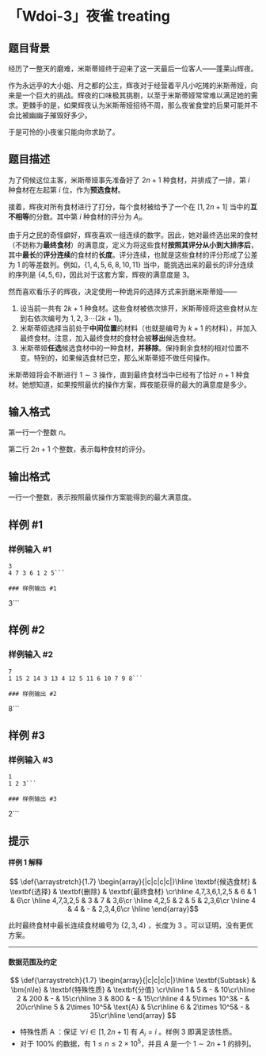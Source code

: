 # 「Wdoi-3」夜雀 treating

## 题目背景

经历了一整天的磨难，米斯蒂娅终于迎来了这一天最后一位客人——蓬莱山辉夜。

作为永远亭的大小姐、月之都的公主，辉夜对于经营着平凡小吃摊的米斯蒂娅，向来是一个巨大的挑战。辉夜的口味极其挑剔，以至于米斯蒂娅常常难以满足她的需求。更棘手的是，如果辉夜认为米斯蒂娅招待不周，那么夜雀食堂的后果可能并不会比被幽幽子摧毁好多少。

于是可怜的小夜雀只能向你求助了。

## 题目描述

为了伺候这位主客，米斯蒂娅事先准备好了 $2n+1$ 种食材，并排成了一排，第 $i$ 种食材在左起第 $i$ 位，作为**预选食材**。

接着，辉夜对所有食材进行了打分，每个食材被给予了一个在 $[1,2n+1]$ 当中的**互不相等**的分数。其中第 $i$ 种食材的评分为 $A_i$。

由于月之民的奇怪癖好，辉夜喜欢一组连续的数字。因此，她对最终选出来的食材（不妨称为**最终食材**）的满意度，定义为将这些食材**按照其评分从小到大排序后**，其中**最长**的**评分连续**的食材的**长度**。评分连续，也就是这些食材的评分形成了公差为 $1$ 的等差数列。例如，$\{1,4,5,6,8,10,11\}$ 当中，能挑选出来的最长的评分连续的序列是 $\{4,5,6\}$，因此对于这套方案，辉夜的满意度是 $3$。

然而喜欢看乐子的辉夜，决定使用一种诡异的选择方式来折磨米斯蒂娅——

1. 设当前一共有 $2k+1$ 种食材。这些食材被依次排开，米斯蒂娅将这些食材从左到右依次编号为 $1,2,3\cdots (2k+1)$。
2. 米斯蒂娅选择当前处于**中间位置**的材料（也就是编号为 $k+1$ 的材料），并加入最终食材。注意，加入最终食材的食材会被**移出**候选食材。
3. 米斯蒂娅**任选**候选食材中的一种食材，**并移除**。保持剩余食材的相对位置不变。特别的，如果候选食材已空，那么米斯蒂娅不做任何操作。

米斯蒂娅将会不断进行 $1\sim3$ 操作，直到最终食材当中已经有了恰好 $n+1$ 种食材。她想知道，如果按照最优的操作方案，辉夜能获得的最大的满意度是多少。

## 输入格式

第一行一个整数 $n$。

第二行 $2n + 1$ 个整数，表示每种食材的评分。

## 输出格式

一行一个整数，表示按照最优操作方案能得到的最大满意度。

## 样例 #1

### 样例输入 #1
```
3
4 7 3 6 1 2 5```

### 样例输出 #1

```
3```

## 样例 #2

### 样例输入 #2
```
7
1 15 2 14 3 13 4 12 5 11 6 10 7 9 8```

### 样例输出 #2

```
8```

## 样例 #3

### 样例输入 #3
```
1
1 2 3```

### 样例输出 #3

```
2```

## 提示

#### 样例 1 解释

$$
\def{\arraystretch}{1.7}
\begin{array}{|c|c|c|c|}\hline
\textbf{候选食材} & \textbf{选择} & \textbf{删除} & \textbf{最终食材} \cr\hline
4,7,3,6,1,2,5 & 6 & 1 & 6\cr \hline
4,7,3,2,5 & 3 & 7 & 3,6\cr \hline
4,2,5 & 2 & 5 & 2,3,6\cr \hline
4 & 4 & - & 2,3,4,6\cr \hline
\end{array}$$

此时最终食材中最长连续食材编号为 $\{2,3,4\}$ ，长度为 $3$ 。可以证明，没有更优方案。

---

#### 数据范围及约定

$$
\def{\arraystretch}{1.7}
\begin{array}{|c|c|c|c|}\hline
\textbf{Subtask} & \bm{n\le} & \textbf{特殊性质} & \textbf{分值} \cr\hline
1 & 5 & - & 10\cr\hline
2 & 200 & - & 15\cr\hline
3 & 800 & - & 15\cr\hline
4 & 5\times 10^3& - & 20\cr\hline
5 & 2\times 10^5& \text{A} & 5\cr\hline
6 & 2\times 10^5& - & 35\cr\hline
\end{array}
$$

- 特殊性质 A ：保证 $\forall i\in[1,2n+1]$ 有 $A_i=i$ 。样例 3 即满足该性质。
- 对于 $100\%$ 的数据，有 $1 \leq n \leq 2 \times 10^5$，并且 $A$ 是一个 $1 \sim 2n+1$ 的排列。
